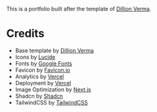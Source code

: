 This is a portfolio built after the template of [Dillion Verma](https://github.com/dillionverma/portfolio).

# Credits 

- Base template by [Dillion Verma](https://github.com/dillionverma/portfolio)
- Icons by [Lucide](https://lucide.dev/)
- Fonts by [Google Fonts](https://fonts.google.com/)
- Favicon by [Favicon.io](https://favicon.io/)
- Analytics by [Vercel](https://vercel.com/analytics)
- Deployment by [Vercel](https://vercel.com/)
- Image Optimization by [Next.js](https://nextjs.org/docs/pages/api/image)
- Shadcn by [Shadcn](https://ui.shadcn.com/)
- TailwindCSS by [TailwindCSS](https://tailwindcss.com/)